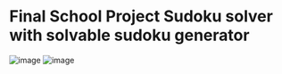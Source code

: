 # Final School Project Sudoku solver with solvable sudoku generator

![image](https://github.com/Holikma/Sudoku_App/assets/109438403/d475992f-beb6-47ee-b2eb-65f81c48952b)
![image](https://github.com/Holikma/Sudoku_App/assets/109438403/c4bba6ea-588d-47a4-8389-fcfc2d20d97a)



